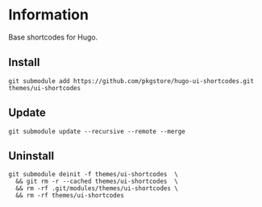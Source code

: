 # Information

Base shortcodes for Hugo.

## Install

```
git submodule add https://github.com/pkgstore/hugo-ui-shortcodes.git themes/ui-shortcodes
```

## Update

```
git submodule update --recursive --remote --merge
```

## Uninstall

```
git submodule deinit -f themes/ui-shortcodes  \
  && git rm -r --cached themes/ui-shortcodes  \
  && rm -rf .git/modules/themes/ui-shortcodes \
  && rm -rf themes/ui-shortcodes
```
